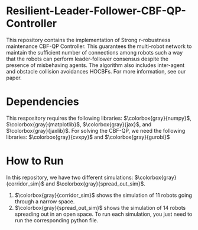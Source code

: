 # Resilient-Leader-Follower-CBF-QP-Controller

This repository contains the implementation of Strong $r$-robustness maintenance CBF-QP Controller. This guarantees the multi-robot network to maintain the sufficient number of connections among robots such a way that the robots can perform leader-follower consensus despite the presence of misbehaving agents. The algorithm also includes inter-agent and obstacle collision avoidances HOCBFs. For more information, see our paper.


# Dependencies
This respository requires the following libraries: $\colorbox{gray}{numpy}$, $\colorbox{gray}{matplotlib}$, $\colorbox{gray}{jax}$, and $\colorbox{gray}{jaxlib}$.
For solving the CBF-QP, we need the following libraries: $\colorbox{gray}{cvxpy}$ and $\colorbox{gray}{gurobi}$

# How to Run
In this repository, we have two different simulations: $\colorbox{gray}{corridor_sim}$ and $\colorbox{gray}{spread_out_sim}$. 
1) $\colorbox{gray}{corridor_sim}$ shows the simulation of $11$ robots going through a narrow space.
2) $\colorbox{gray}{spread_out_sim}$ shows the simulation of $14$ robots spreading out in an open space.
To run each simulation, you just need to run the corresponding python file. 
